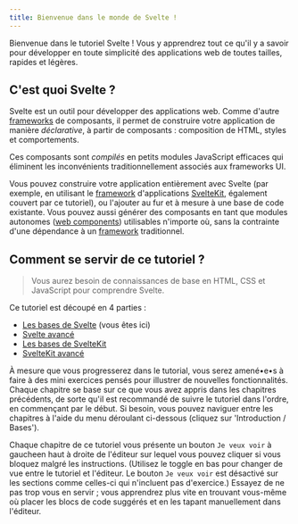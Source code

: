 ```yaml
---
title: Bienvenue dans le monde de Svelte !
---
```


Bienvenue dans le tutoriel Svelte ! Vous y apprendrez tout ce qu'il y a savoir pour développer en toute simplicité des applications web de toutes tailles, rapides et légères.

<!-- Vous pouvez aussi consulter la [documentation de l'API](SVELTE_SITE_URL/docs) ainsi que les [exemples](SVELTE_SITE_URL/examples), ou — si vous êtes pressé•e•s de jouer sur votre machine en local — vous pouvez [créer un projet de base en 60 secondes avec `npm init svelte`](SVELTE_SITE_URL/docs/introduction#start-a-new-project). -->

## C'est quoi Svelte ?

Svelte est un outil pour développer des applications web. Comme d'autre <span class="vo">[frameworks](SVELTE_SITE_URL/docs/web#framework)</span> de composants, il permet de construire votre application de manière _déclarative_, à partir de composants : composition de HTML, styles et comportements.

Ces composants sont _compilés_ en petits modules JavaScript efficaces qui éliminent les inconvénients traditionnellement associés aux frameworks UI.

Vous pouvez construire votre application entièrement avec Svelte (par exemple, en utilisant le <span class="vo">[framework](SVELTE_SITE_URL/docs/web#framework)</span> d'applications [SvelteKit](https://kit.svelte.dev), également couvert par ce tutoriel), ou l'ajouter au fur et à mesure à une base de code existante. Vous pouvez aussi générer des composants en tant que modules autonomes (<span class="vo">[web components](SVELTE_SITE_URL/docs/web#web-component)</span>) utilisables n'importe où, sans la contrainte d'une dépendance à un <span class="vo">[framework](SVELTE_SITE_URL/docs/web#framework)</span> traditionnel.

## Comment se servir de ce tutoriel ?

> Vous aurez besoin de connaissances de base en HTML, CSS et JavaScript pour comprendre Svelte.

Ce tutoriel est découpé en 4 parties :

- [Les bases de Svelte](/tutorial/welcome-to-svelte) (vous êtes ici)
- [Svelte avancé](/tutorial/tweens)
- [Les bases de SvelteKit](/tutorial/introducing-sveltekit)
- [SvelteKit avancé](/tutorial/optional-params)

À mesure que vous progresserez dans le tutorial, vous serez amené•e•s à faire à des mini exercices pensés pour illustrer de nouvelles fonctionnalités. Chaque chapitre se base sur ce que vous avez appris dans les chapitres précédents, de sorte qu'il est recommandé de suivre le tutoriel dans l'ordre, en commençant par le début. Si besoin, vous pouvez naviguer entre les chapitres à l'aide du menu déroulant ci-dessous (cliquez sur 'Introduction / Bases').

Chaque chapitre de ce tutoriel vous présente un bouton `Je veux voir` <span class="desktop">à gauche</span><span class="mobile">en haut à droite</span> de l'éditeur sur lequel vous pouvez cliquer si vous bloquez malgré les instructions. (<span class="mobile">Utilisez le toggle en bas pour changer de vue entre le tutoriel et l'éditeur. </span>Le bouton `Je veux voir` est désactivé sur les sections comme celles-ci qui n'incluent pas d'exercice.) Essayez de ne pas trop vous en servir ; vous apprendrez plus vite en trouvant vous-même où placer les blocs de code suggérés et en les tapant manuellement dans l'éditeur.
